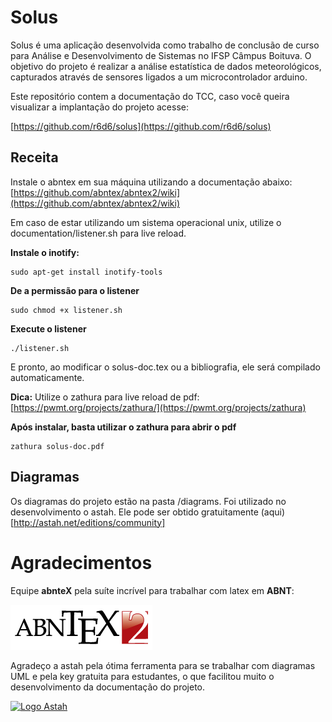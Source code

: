 # Solus

Solus é uma aplicação desenvolvida como trabalho de conclusão de curso para Análise e Desenvolvimento de Sistemas no IFSP Câmpus Boituva.
O objetivo do projeto é realizar a análise estatística de dados meteorológicos, capturados através de sensores ligados a um microcontrolador arduino.

Este repositório contem a documentação do TCC, caso você queira visualizar a implantação do projeto acesse:

[https://github.com/r6d6/solus](https://github.com/r6d6/solus)

## Receita

Instale o abntex em sua máquina utilizando a documentação abaixo:
[https://github.com/abntex/abntex2/wiki](https://github.com/abntex/abntex2/wiki)

Em caso de estar utilizando um sistema operacional unix, utilize o documentation/listener.sh para live reload.

**Instale o inotify:**

```
sudo apt-get install inotify-tools
```

**De a permissão para o listener**

```
sudo chmod +x listener.sh
```

**Execute o listener**

```
./listener.sh
```

E pronto, ao modificar o solus-doc.tex ou a bibliografia, ele será compilado automaticamente.

**Dica:** Utilize o zathura para live reload de pdf:
[https://pwmt.org/projects/zathura/](https://pwmt.org/projects/zathura)

**Após instalar, basta utilizar o zathura para abrir o pdf**
```
zathura solus-doc.pdf
```

## Diagramas

Os diagramas do projeto estão na pasta /diagrams.
Foi utilizado no desenvolvimento o astah.
Ele pode ser obtido gratuitamente (aqui)[http://astah.net/editions/community]

# Agradecimentos

Equipe **abnteX** pela suíte incrível para trabalhar com latex em **ABNT**:

[![Logo abnTeX](https://raw.githubusercontent.com/abntex/abntex2-old-binary/master/marca-abntex/marca_abntex-2.png "Logo abnTeX")](http://www.abntex.net.br/)

Agradeço a astah pela ótima ferramenta para se trabalhar com diagramas UML e pela key gratuita para estudantes, o que facilitou muito o desenvolvimento da documentação do projeto.

[![Logo Astah](http://astah.net/Resources/Images/main/AstahLogo.png "Logo Astah")](http://astah.net/)
